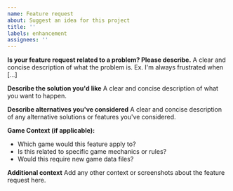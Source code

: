 ```yaml
---
name: Feature request
about: Suggest an idea for this project
title: ''
labels: enhancement
assignees: ''
---
```


**Is your feature request related to a problem? Please describe.**
A clear and concise description of what the problem is. Ex. I'm always frustrated when [...]

**Describe the solution you'd like**
A clear and concise description of what you want to happen.

**Describe alternatives you've considered**
A clear and concise description of any alternative solutions or features you've considered.

**Game Context (if applicable):**
- Which game would this feature apply to?
- Is this related to specific game mechanics or rules?
- Would this require new game data files?

**Additional context**
Add any other context or screenshots about the feature request here.
